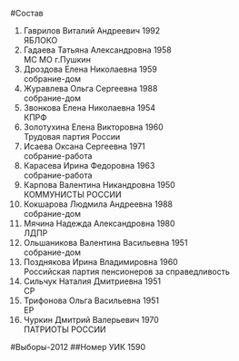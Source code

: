 #Состав
1. Гаврилов Виталий Андреевич 1992   
    ЯБЛОКО
2. Гадаева Татьяна Александровна 1958   
    МС МО г.Пушкин
3. Дроздова Елена Николаевна 1959   
    собрание-дом
4. Журавлева Ольга Сергеевна 1988   
    собрание-дом
5. Звонкова Елена Николаевна 1954   
    КПРФ
6. Золотухина Елена Викторовна 1960   
    Трудовая партия России
7. Исаева Оксана Сергеевна 1971   
    собрание-работа
8. Карасева Ирина Федоровна 1963   
    собрание-работа
9. Карпова Валентина Никандровна 1950   
    КОММУНИСТЫ РОССИИ
10. Кокшарова Людмила Андреевна 1988   
    собрание-дом
11. Мячина Надежда Александровна 1980   
    ЛДПР
12. Ольшаникова Валентина Васильевна 1951   
    собрание-дом
13. Позднякова Ирина Владимировна 1960   
    Российская партия пенсионеров за справедливость
14. Сильчук Наталия Дмитриевна 1951   
    СР
15. Трифонова Ольга Васильевна 1951   
    ЕР
16. Чуркин Дмитрий Валерьевич 1970   
    ПАТРИОТЫ РОССИИ

#Выборы-2012
##Номер УИК
1590